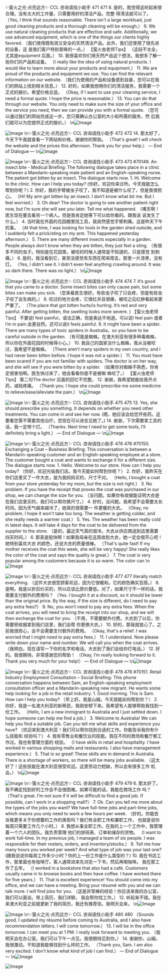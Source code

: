 ✨萤火之光·点亮远方✨
CCL 咨询请找小助手
471
471
8.
是的，我觉得这听起来很合理。没有太大的工作量，只需要用好的清洁产品，完整
得清洁就可以了。
（Yes, I think that sounds reasonable. There isn't a large workload, just good cleaning
products and a thorough cleaning will be enough.）
9.
We use natural cleaning products that are effective and safe. Additionally, we use
advanced equipment, which is one of the things our clients highly favored.
（我们使用既有效又安全的天然清洁产品。此外，我们还使用了很先进的设备，这
是我们客户特别青睐的一点。）
【萤火虫老师Tips】
（这段不太全，尤其是equipment 后面。）
10. 我很喜欢你们用天然产品这个想法，我想多了解一些你们的产品和设备。
（I really like the idea of using natural products. I would like to learn more about your
products and equipment.）
11. We are proud of the products and equipment we use. You can find the relevant
information on our website.
（我们为使用的产品和设备感到自豪，您可以在我们的网站上找到相关信息。）
12. 好的，如果我想用你们的清洁服务，我需要一个正式的报价。希望价格合适。
（Okay, if I want to use your cleaning service, I need a formal quote. I hope the price is
reasonable.）
13. You can do that through our website. You only need to make sure the size of your
office and the service you need, then we can provide you with a formal quote.
（您可以通过我们的网站完成这一步。您只需确认办公室的大小和所需的服务，然
后我们就可以为您提供正式的报价。）
\n![Image](images/page471_image1.jpeg)

![Image](images/page471_image2.jpeg)
\n✨萤火之光·点亮远方✨
CCL 咨询请找小助手
472
472
14. 那太好了，今天下午我就查看一下网站和价格，谢谢你的帮助。
（That's great! I will check the website and the prices this afternoon. Thank you for your
help.）
— End of Dialogue —
\n![Image](images/page472_image1.jpeg)

![Image](images/page472_image2.jpeg)
\n✨萤火之光·点亮远方✨
CCL 咨询请找小助手
473
473
#70149. An insect bite - Medical
Briefing: The following dialogue takes place in a clinic between a Mandarin-speaking
male patient and an English-speaking nurse. The patient got bitten by an insect. The
dialogue starts now.
1.
Hi. Welcome to the clinic. How can I help you today?
(你好。欢迎你来诊所。今天我能怎么帮到你呢？)
2.
你好，我的手臂被虫子咬了，我不知道是被什么咬了，但是我很担心。
（Hi! My arm got bitten by an insect. I don’t know what bit me. But I feel worried.）
3.
Oh dear! The doctor is going to see another patient right now, but I’m sure she will
see you later. Tell me what happened.
（噢天啊！医生现在要去看另一个病人。但是我肯定她等下可以给你看的。跟我说
说发生了什么。）
4.
当时我在外面的花园棚里找工具，我突然感觉手臂刺痛。这是昨天下午的事。
（At that time, I was looking for tools in the garden shed outside, and I suddenly felt a
prick/sting on my arm. This happened yesterday afternoon.）
5.
There are many different insects especially in a garden. People always don’t know
when they are bitten, they just feel a sting.
（有很多不同的虫子。特别是在花园里。被咬的时候人通常是不知道的，只是感觉
到刺痛。）
6.
是的，我没看到它，甚至没感觉有东西在爬来爬去，那里一片漆黑，没有灯。
（Yes, I didn’t see it. I didn’t even feel anything crawling around. It was so dark there.
There was no light.）
\n![Image](images/page473_image1.jpeg)

![Image](images/page473_image2.jpeg)
\n✨萤火之光·点亮远方✨
CCL 咨询请找小助手
474
474
7.
It’s good that you came to a doctor. Some insect bites can only cause pain, but some
bites can make you sick.
（您来看医生很好。有些虫子咬了只会疼，但是有些虫子咬了会生病的。）
8.
咬过的地方会疼，它很红并且很痛，被咬之后红肿看起来更严重了。
（The place that got bitten hurts/is hurting. It’s red and very painful. After getting bitten,
the swelling looks more severe. )
【萤火虫老师Tips】
不要说I feel painful，语法正确，但是表达不地道。可以说I feel pain 或者I’m in
pain.会更自然。还可以说it feels painful.
9.
It might have been a spider. There are many types of toxic spiders in Australia，so
you have to be careful outside in the garden.
（有可能是蜘蛛。在澳大利亚有很多种毒蜘蛛，所以你在外面花园的时候得小心。）
10. 我自己的国家没什么蜘蛛，我从没被咬过，我希望不是蜘蛛。
（There aren’t many spiders in my own country, and I had never been bitten before. I
hope it was not a spider.）
11. You must have been scared if you are not familiar with spiders. The doctor is on her
way, and she will see if you were bitten by a spider.
（如果你对蜘蛛不熟悉，你肯定很害怕啊。医生快过来了，她会看看你是不是被蜘
蛛咬了。）
【萤火虫老师Tips】
第二句The doctor 后面的回忆不完整。
12. 谢谢，我希望她能给我开点药，减轻疼痛。
（Thank you. I hope she could prescribe me some medicine to relieve/ease/alleviate the
pain.）
\n![Image](images/page474_image1.jpeg)

![Image](images/page474_image2.jpeg)
\n✨萤火之光·点亮远方✨
CCL 咨询请找小助手
475
475
13. Yes, she should prescribe you something. It depends on whether you need other
treatments. You can come in and see her now.
(嗯，她应该会给您开些药。这要看您需不需要其他治疗。您现在可以进去见她了。)
14. 谢谢，下次需要拿工具的话，我一定带个灯。
（Thanks. Next time I need to get some tools, I’ll definitely bring a light.）
— End of Dialogue —
\n![Image](images/page475_image1.jpeg)

![Image](images/page475_image2.jpeg)
\n✨萤火之光·点亮远方✨
CCL 咨询请找小助手
476
476
#70150. Exchanging a Coat – Business
Briefing: This conversation is between a Mandarin-speaking customer and an
English-speaking employee at a store. The customer bought a coat and wants to
exchange it for a different size. The dialogue starts now.
1.
Hello. Welcome to our store. How can I help you today?
（你好，欢迎光临我们店。我今天能如何帮到你呢？）
2.
你好，我昨天在你们店里买了一件大衣，是为我妈妈买的，尺寸不对。
（Hello, I bought a coat from your store yesterday for my mom, but the size is not right.）
3.
No problem. If you have the receipt that proves the coat was purchased in our shop,
we can change the size for you.
（没问题。如果你有收据能证明大衣是在我们店里买的，我们可以帮你换尺寸。）
4.
好的，没问题。我希望不会需要太长时间。因为天气越来越冷了，她真的很需要一
件更暖的大衣。
（Okay, no problem. I hope it won't take too long. The weather is getting colder, and she
really needs a warmer coat.）
5.
Yes. The weather has been really cold in latest days. It will take 4 days for the coat
to be delivered from the supplier to the store.
（是的，最近天气真的很冷。大衣从供应商送到店里需要四天时间。）
6.
那真是挺快啊！如果我母亲在这周收到大衣，她一定会很开心吧！她特别喜欢大衣
的颜色，还说大衣的质量很棒。
（That's quite fast! If my mother receives the coat this week, she will be very happy! She
really likes the color of the coat and says the quality is great.）
7.
The coat is very popular among the customers because it is so warm. The color can
\n![Image](images/page476_image1.jpeg)

![Image](images/page476_image2.jpeg)
\n✨萤火之光·点亮远方✨
CCL 咨询请找小助手
477
477
literally match everything.
（这件大衣很受顾客欢迎，因为它很暖和。它的颜色确实百搭。）
8.
是啊。我是以折扣价买的，所以应该比原价要低。对了，如果尺寸不一样的话，我
需要支付额外的费用吗？
（Yes. I bought it at a discount, so it should be lower than the original price. By the way,
if the size is different, do I need to pay any extra fees?）
9.
No, you won’t need to pay any extra fees. When the coat arrives, you will need to
bring the receipt into our shop, and we will then exchange the coat for you.
（不用，不需要额外付费。大衣到了以后，你需要把收据拿到我们店里，我们会帮
你更换大衣。）
10. 好的，那我就放心了。之前我很担心，会不会需要支付额外的费用。
（Okay, that's a relief. I was worried that I might need to pay extra fees.）
11. I understand. Now please write down your name and number. We will call you
when the coat arrives.
（我明白。现在请写一下你的名字和电话。大衣到了我们会给你打电话。）
12. 好的。我很期待。非常感谢您的帮助！
（Okay, I’m really looking forward to it. Thank you very much for your help!）
— End of Dialogue —
\n![Image](images/page477_image1.jpeg)

![Image](images/page477_image2.jpeg)
\n✨萤火之光·点亮远方✨
CCL 咨询请找小助手
478
478
#70151. Retail Industry Employment Consultation
–
Social
Briefing: This phone conversation happens between Sam, an English-speaking
employment consultation officer and a Mandarin-speaking new migrant. He wants some
help looking for a job in the retail industry.
1.
Good morning. This is Sam. How can I help you today?
（早上好。我是山姆。今天我能如何帮到你？）
2.
你好，我是一名澳大利亚的新移民，我刚安顿下来。我希望有人能够帮助我找到一
份工作。
（Hello, I am a new immigrant to Australia and I just settled down. I hope someone can
help me find a job.）
3.
Welcome to Australia! We can help you find a suitable job. Can you tell me what
skills and experience you have?
（欢迎来到澳大利亚！我们可以帮你找到合适的工作。你能告诉我你有什么技能和
经验吗？）
4.
我有零售业和餐饮业的技能。我在不同的商场和餐厅都工作过。我也有管理方面的
经验。
（I have skills in retail and hospitality. I have worked in various shopping malls and
restaurants. I also have management experience.）
5.
That is so great! These skills are in demand in Australia. There is a shortage of
workers, so there will be many jobs available.
（这太好了！这些技能在澳大利亚很受欢迎。这里劳动力短缺，所以会有很多工作
机会。）
\n![Image](images/page478_image1.jpeg)

![Image](images/page478_image2.jpeg)
\n✨萤火之光·点亮远方✨
CCL 咨询请找小助手
479
479
6.
那太好了。我不确定找到好的工作会不会很困难。如果可能的话，我能在商场工作
吗？
（That's great. I'm not sure if it will be difficult to find a good job. If possible, can I work
in a shopping mall?）
7.
Ok. Can you tell me more about the types of the jobs you want? We have full-time
jobs and part-time jobs, which means you only need to work a few hours per week.
（好的。你能告诉我更多关于你想要的工作的类型吗？我们有全职工作和兼职工作，
也就是说你每周只需要工作几个小时。）
8.
我想从事全职工作。在我的上一个工作中，我管理着一个六人的团队。我负责管理
他们的排班表、订单和储存的货物。
（I want to work full-time. In my previous job, I managed a team of six people. I was
responsible for their rosters, orders, and inventory/stocks.）
9.
Tell me how many hours you worked per week? And what type of job was your last
one?
(跟我说说你每周工作多少小时？你的上一份工作是什么类型的？)
10. 我在书店工作，那里面也有咖啡厅。客人通常进来先浏览一下书，然后再喝咖啡。
我在那工作了五年。
（I worked in a bookstore that also had a café. Customers usually came in to browse
books and then have coffee. I have worked there for five years.）
11. That is excellent experience! You should come into my office, and we can have a
meeting. Bring your résumé with you and we can talk more. I will find jobs for you.
（这是非常棒的经验！你应该来我的办公室，我们可以面谈。带上简历，我们详聊。
我会帮你找工作。）
12. 听起来不错。我在来澳大利亚之前就更新了我的简历，我还有推荐信。我明天会来。
\n![Image](images/page479_image1.jpeg)

![Image](images/page479_image2.jpeg)
\n✨萤火之光·点亮远方✨
CCL 咨询请找小助手
480
480
（Sounds good. I updated my résumé before coming to Australia, and I also have
recommendation letters. I will come tomorrow.）
13. I will be in the office tomorrow. I can meet you at 1 PM. I really look forward to
meeting you.
（我明天会在办公室。我们可以下午一点见。我很期待见到你。）
14. 谢谢你，山姆。我很激动。不知道我能够找到什么样的工作。
（Thank you, Sam. I am also very excited. I don’t know what kind of job I can find.）
— End of Dialogue —
\n![Image](images/page480_image1.jpeg)

![Image](images/page480_image2.jpeg)